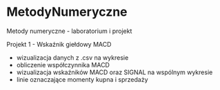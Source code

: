 # MetodyNumeryczne
Metody numeryczne - laboratorium i projekt

Projekt 1 - Wskaźnik giełdowy MACD
- wizualizacja danych z .csv na wykresie
- obliczenie współczynnika MACD
- wizualizacja wskaźników MACD oraz SIGNAL na wspólnym wykresie
- linie oznaczające momenty kupna i sprzedaży